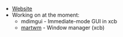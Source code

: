 * [Website](https://marttcw.github.io/)
* Working on at the moment:
  * mdimgui - Immediate-mode GUI in xcb
  * [martwm](https://github.com/marttcw/martwm) - Window manager (xcb)
